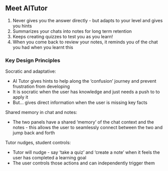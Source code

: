 ## Meet AITutor

1. Never gives you the answer directly - but adapts to your level and gives you hints
2. Summarizes your chats into   notes for long term retention
3. Keeps creating quizzes to test you as you learn!
4. When you come back to review  your notes, it reminds you of the chat you had when you learnt this

### Key Design Principles

Socratic and adaptative:
- AI Tutor gives hints to help along the ‘confusion’ journey and prevent frustration from developing
- It is socratic when the user has knowledge and just needs a push to to apply it
- But... gives direct information when the user is missing key facts

Shared memory in chat and notes:
- The two panels have a shared ‘memory’ of the chat context and the notes - this allows the user to seamlessly connect between the two and jump back and forth 

Tutor nudges, student controls:
- Tutor will nudge -  say ‘take a quiz’ and ‘create a note’ when it feels the user has completed a learning goal 
- The user controls those actions and can independently trigger them 